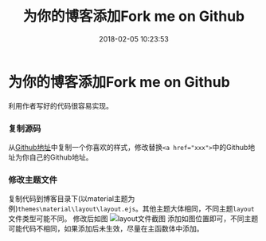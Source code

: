 ﻿---
title: 为你的博客添加Fork me on Github
date: 2018-02-05 10:23:53
tags: 博客 hexo
categories: 
- 学外拓展
---

# 为你的博客添加Fork me on Github

利用作者写好的代码很容易实现。
### 复制源码
从[Github地址](https://github.com/blog/273-github-ribbons)中复制一个你喜欢的样式，修改替换`<a href="xxx">`中的Github地址为你自己的Github地址。
### 修改主题文件
复制代码到博客目录下(以material主题为例)`themes\material\layout\layout.ejs`。其他主题大体相同，不同主题`layout`文件类型可能不同。
修改后如图
![layout文件截图][1]
添加如图位置即可，不同主题可能代码不相同，如果添加后未生效，尽量在主函数体中添加。

[1]: http://imglf3.nosdn.127.net/img/WU1zZkNURmhGdmtOV1FwRGUrL3BReUYxeDVTMVk5SVlNQ1BBdDBoWk00QW40U1JVM0NRVDhnPT0.png?imageView&thumbnail=1894y859&type=png&quality=96&stripmeta=0